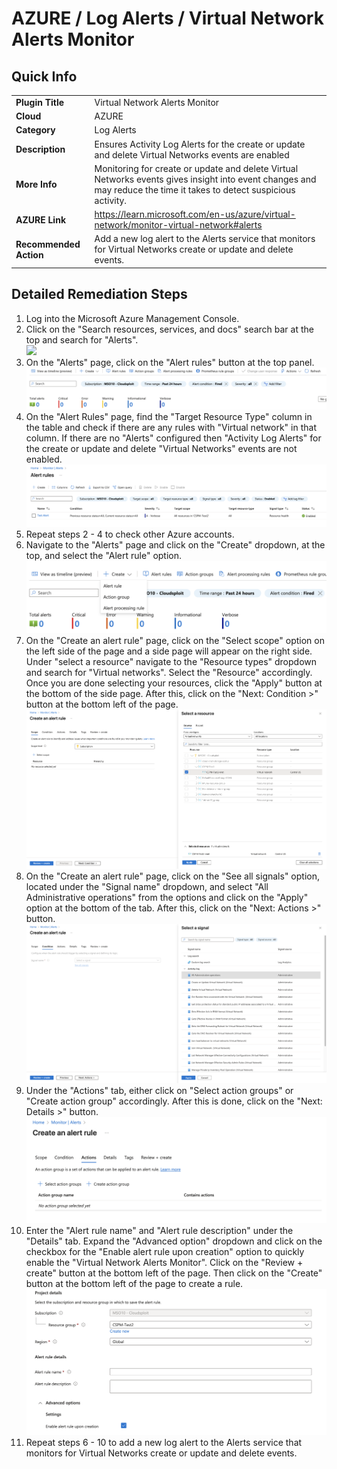 # AZURE / Log Alerts / Virtual Network Alerts Monitor

## Quick Info

| | |
|-|-|
| **Plugin Title** | Virtual Network Alerts Monitor |
| **Cloud** | AZURE |
| **Category** | Log Alerts |
| **Description** | Ensures Activity Log Alerts for the create or update and delete Virtual Networks events are enabled |
| **More Info** | Monitoring for create or update and delete Virtual Networks events gives insight into event changes and may reduce the time it takes to detect suspicious activity. |
| **AZURE Link** | https://learn.microsoft.com/en-us/azure/virtual-network/monitor-virtual-network#alerts |
| **Recommended Action** | Add a new log alert to the Alerts service that monitors for Virtual Networks create or update and delete events. |

## Detailed Remediation Steps

1. Log into the Microsoft Azure Management Console.
2. Click on the "Search resources, services, and docs" search bar at the top and search for "Alerts". </br> <img src="/resources/azure/logalerts/virtual-network-alerts-monitor/step2.png"/>
3. On the "Alerts" page, click on the "Alert rules" button at the top panel.</br> <img src="/resources/azure/logalerts/virtual-network-alerts-monitor/step3.png"/>
4. On the "Alert Rules" page, find the "Target Resource Type" column in the table and check if there are any rules with "Virtual network" in that column. If there are no "Alerts" configured then "Activity Log Alerts" for the create or update and delete "Virtual Networks" events are not enabled.</br> <img src="/resources/azure/logalerts/virtual-network-alerts-monitor/step4.png"/>
5. Repeat steps 2 - 4 to check other Azure accounts.</br>
6. Navigate to the "Alerts" page and click on the "Create" dropdown, at the top, and select the "Alert rule" option.</br> <img src="/resources/azure/logalerts/virtual-network-alerts-monitor/step6.png"/>
7. On the "Create an alert rule" page, click on the "Select scope" option on the left side of the page and a side page will appear on the right side. Under "select a resource" navigate to the "Resource types" dropdown and search for "Virtual networks". Select the "Resource" accordingly. Once you are done selecting your resources, click the "Apply" button at the bottom of the side page. After this, click on the "Next: Condition >" button at the bottom left of the page.</br> <img src="/resources/azure/logalerts/virtual-network-alerts-monitor/step7.png"/>
8. On the "Create an alert rule" page, click on the "See all signals" option, located under the "Signal name" dropdown, and select "All Administrative operations" from the options and click on the "Apply" option at the bottom of the tab. After this, click on the "Next: Actions >" button.</br> <img src="/resources/azure/logalerts/virtual-network-alerts-monitor/step8.png"/>
9. Under the "Actions" tab, either click on "Select action groups" or "Create action group" accordingly. After this is done, click on the "Next: Details >" button.</br> <img src="/resources/azure/logalerts/virtual-network-alerts-monitor/step9.png"/>
10. Enter the "Alert rule name" and "Alert rule description" under the "Details" tab. Expand the "Advanced option" dropdown and click on the checkbox for the "Enable alert rule upon creation" option to quickly enable the "Virtual Network Alerts Monitor". Click on the "Review + create" button at the bottom left of the page. Then click on the "Create" button at the bottom left of the page to create a rule.</br> <img src="/resources/azure/logalerts/virtual-network-alerts-monitor/step10.png"/>
11. Repeat steps 6 - 10 to add a new log alert to the Alerts service that monitors for Virtual Networks create or update and delete events.</br>
